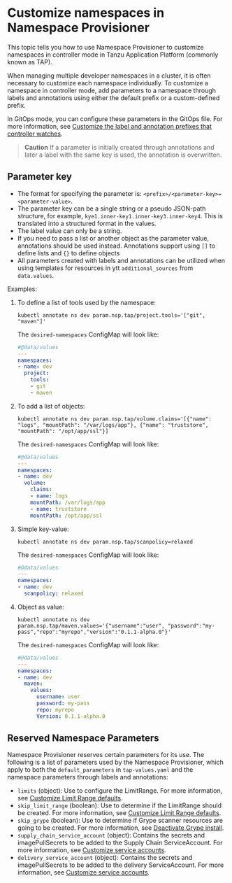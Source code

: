 # Customize namespaces in Namespace Provisioner

This topic tells you how to use Namespace Provisioner to customize namespaces in controller mode in Tanzu Application Platform (commonly known as TAP).

When managing multiple developer namespaces in a cluster, it is often necessary to customize each
namespace individually. To customize a namespace in controller mode, add parameters to a namespace
through labels and annotations using either the default prefix or a custom-defined prefix.

In GitOps mode, you can configure these parameters in the GitOps file. For more information, see
[Customize the label and annotation prefixes that controller watches](customize-installation.hbs.md#con-custom-label).

>**Caution** If a parameter is initially created through annotations and later a label with the same
key is used, the annotation is overwritten.

## Parameter key

- The format for specifying the parameter is: `<prefix>/<parameter-key>=<parameter-value>`.
- The parameter key can be a single string or a pseudo JSON-path structure, for example,
`kye1.inner-key1.inner-key3.inner-key4`.  This is translated into a structured format in the values.
- The label value can only be a string.
- If you need to pass a list or another object as the parameter value, annotations should be used
instead. Annotations support using `[]` to define lists and `{}` to define objects
- All parameters created with labels and annotations can be utilized when using templates for
resources in ytt `additional_sources` from `data.values`.

Examples:

1. To define a list of tools used by the namespace:

   ```console
   kubectl annotate ns dev param.nsp.tap/project.tools='["git", "maven"]'
   ```

   The `desired-namespaces` ConfigMap will look like:

   ```yaml
   #@data/values
   ---
   namespaces:
   - name: dev
     project:
       tools:
       - git
       - maven
   ```

2. To add a list of objects:

   ```console
   kubectl annotate ns dev param.nsp.tap/volume.claims='[{"name": "logs", "mountPath": "/var/logs/app"}, {"name": "truststore", "mountPath": "/opt/app/ssl"}]
   ```

   The `desired-namespaces` ConfigMap will look like:

   ```yaml
   #@data/values
   ---
   namespaces:
   - name: dev
     volume:
       claims:
       - name: logs
       mountPath: /var/logs/app
       - name: truststore
       mountPath: /opt/app/ssl
   ```

3. Simple key-value:

   ```console
   kubectl annotate ns dev param.nsp.tap/scanpolicy=relaxed
   ```

   The `desired-namespaces` ConfigMap will look like:

   ```yaml
   #@data/values
   ---
   namespaces:
   - name: dev
     scanpolicy: relaxed
   ```

4. Object as value:

   ```console
   kubectl annotate ns dev param.nsp.tap/maven.values='{"username":"user", "password":"my-pass","repo":"myrepo","version":"0.1.1-alpha.0"}'
   ```

   The `desired-namespaces` ConfigMap will look like:

   ```yaml
   #@data/values
   ---
   namespaces:
   - name: dev
     maven:
       values:
         username: user
         password: my-pass
         repo: myrepo
         Version: 0.1.1-alpha.0
   ```

## Reserved Namespace Parameters

Namespace Provisioner reserves certain parameters for its use. The following is a list of parameters
used by the Namespace Provisioner, which apply to both the `default_parameters` in `tap-values.yaml` and the namespace parameters through labels and annotations:

- `limits` (object): Use to configure the LimitRange. For more information, see
[Customize Limit Range defaults](use-case4.hbs.md#custom-lr).
- `skip_limit_range` (boolean): Use to determine if the LimitRange should be created. For more
information, see [Customize Limit Range defaults](use-case4.hbs.md#deactivate-lr).
- `skip_grype` (boolean): Use to determine if Grype scanner resources are going to be created.
For more information, see [Deactivate Grype install](use-case4.hbs.md#deactivate-grype).
- `supply_chain_service_account` (object): Contains the secrets and imagePullSecrets to be added
to the Supply Chain ServiceAccount. For more information, see [Customize service accounts](use-case4.hbs.md#customize-sa).
- `delivery_service_account` (object): Contains the secrets and imagePullSecrets to be added to
the delivery ServiceAccount. For more information, see [Customize service accounts](use-case4.hbs.md#customize-sa).
